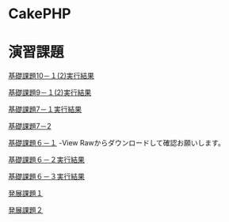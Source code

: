 CakePHP
=======

演習課題
=======
[基礎課題10－１(2)](https://github.com/MJunki/g031k151/blob/master/app/Controller/BoardsController.php)[実行結果](http://49.212.46.130/~g031k151/cake/boards/login)

[基礎課題9－１(2)](https://github.com/MJunki/g031k151/blob/master/app/Controller/BoardsController.php)[実行結果](http://49.212.46.130/~g031k151/cake/boards/login)


[基礎課題7－１](https://github.com/MJunki/g031k151/blob/master/app/Controller/BoardsController.php)[実行結果](http://49.212.46.130/~g031k151/cake/boards)

[基礎課題7－2](http://49.212.46.130/~g031k151/7-2.php)


[基礎課題６－１](https://github.com/MJunki/g031k151/blob/master/%E6%83%85%E5%A0%B1%E3%82%B7%E3%82%B9%E3%83%86%E3%83%A0%E6%BC%94%E7%BF%926-1.docx) -View Rawからダウンロードして確認お願いします。

[基礎課題６－２](https://github.com/MJunki/g031k151/blob/master/app/Controller/MushupsController.php)[実行結果](http://49.212.46.130/~g031k151/cake/mushups/)

[基礎課題６－３](https://github.com/MJunki/g031k151/blob/master/app/Controller/JoinsController.php)[実行結果](http://49.212.46.130/~g031k151/cake/Joins/input)

[発展課題１](http://49.212.46.130/~g031k151/6-1.PNG)

[発展課題２](http://49.212.46.130/~g031k151/6-2-2.php)